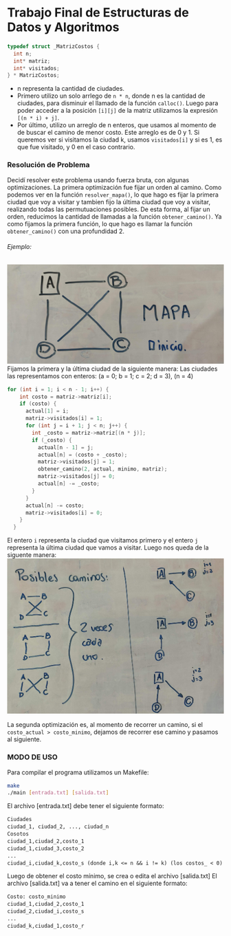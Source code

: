 # Trabajo Final de Estructuras de Datos y Algoritmos

```c
typedef struct _MatrizCostos {
  int n;
  int* matriz;
  int* visitados;
} * MatrizCostos;
```
- n representa la cantidad de ciudades.
- Primero utilizo un solo arrlego de ```n * n```, donde n es la cantidad de ciudades, para disminuir el llamado de la función ```calloc()```. Luego para poder acceder a la posición ```[i][j]``` de la matriz utilizamos la expresión ```[(n * i) + j]```.
- Por último, utilizo un arreglo de n enteros, que usamos al momento de de buscar el camino de menor costo. Este arreglo es de 0 y 1. Si queremos ver si visitamos la ciudad k, usamos ```visitados[i]``` y si es 1, es que fue visitado, y 0 en el caso contrario.

### Resolución de Problema
Decidí resolver este problema usando fuerza bruta, con algunas optimizaciones.
La primera optimización fue fijar un orden al camino. Como podemos ver en la función ```resolver_mapa()```, lo que hago es fijar la primera ciudad que voy a visitar y tambien fijo la última ciudad que voy a visitar, realizando todas las permutuaciones posibles. De esta forma, al fijar un orden, reducimos la cantidad de llamadas a la función ```obtener_camino()```.
Ya como fijamos la primera función, lo que hago es llamar la función ```obtener_camino()``` con una profundidad 2.

###### Ejemplo:
![img1](img/img1.jpg)
Fijamos la primera y la última ciudad de la siguiente manera:
Las ciudades las representamos con enteros: (a = 0; b = 1; c = 2; d = 3), (n = 4)
```c
for (int i = 1; i < n - 1; i++) {
    int costo = matriz->matriz[i];
    if (costo) {
      actual[1] = i;
      matriz->visitados[i] = 1;
      for (int j = i + 1; j < n; j++) {
        int _costo = matriz->matriz[(n * j)];
        if (_costo) {
          actual[n - 1] = j;
          actual[n] = (costo + _costo);
          matriz->visitados[j] = 1;
          obtener_camino(2, actual, minimo, matriz);
          matriz->visitados[j] = 0;
          actual[n] -= _costo;
        }
      }
      actual[n] -= costo;
      matriz->visitados[i] = 0;
    }
  }
```
El entero ```i``` representa la ciudad que visitamos primero y el entero ```j``` representa la última ciudad que vamos a visitar.
Luego nos queda de la siguente manera:
![img2](img/img2.jpg)

La segunda optimización es, al momento de recorrer un camino, si el ```costo_actual > costo_minimo```, dejamos de recorrer ese camino y pasamos al siguiente.

### MODO DE USO
Para compilar el programa utilizamos un Makefile:
```bash
make
./main [entrada.txt] [salida.txt]
```
El archivo [entrada.txt] debe tener el siguiente formato:
```txt
Ciudades
ciudad_1, ciudad_2, ..., ciudad_n
Cosotos
ciudad_1,ciudad_2,costo_1
ciudad_1,ciudad_3,costo_2
...
ciudad_i,ciudad_k,costo_s (donde i,k <= n && i != k) (los costos_ < 0)
```
Luego de obtener el costo mínimo, se crea o edita el archivo [salida.txt]
El archivo [salida.txt] va a tener el camino en el siguiente formato:
```txt
Costo: costo_minimo
ciudad_1,ciudad_2,costo_1
ciudad_2,ciudad_i,costo_s
...
ciudad_k,ciudad_1,costo_r
```
